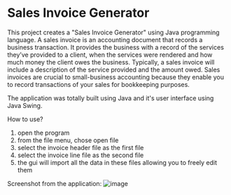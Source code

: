 # Sales Invoice Generator
This project creates a "Sales Invoice Generator" using Java programming language. A sales invoice is an accounting document that records a business transaction. It provides the business with a record of the services they’ve provided to a client, when the services were rendered and how much money the client owes the business. Typically, a sales invoice will include a description of the service provided and the amount owed. Sales invoices are crucial to small-business accounting because they enable you to record transactions of your sales for bookkeeping purposes.

The application was totally built using Java and it's user interface using Java Swing.

How to use?
1. open the program
2. from the file menu, chose open file
3. select the invoice header file as the first file
4. select the invoice line file as the second file
5. the gui will import all the data in these files allowing you to freely edit them

Screenshot from the application: 
![image](https://user-images.githubusercontent.com/63367712/185612401-12cac802-5b9a-4e96-9bc1-a0abc75b0249.png)

